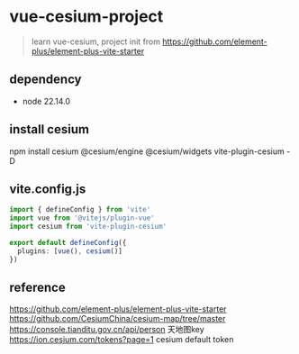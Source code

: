 # vue-cesium-project

> learn vue-cesium, project init from https://github.com/element-plus/element-plus-vite-starter

## dependency

- node 22.14.0

## install cesium
npm install cesium @cesium/engine @cesium/widgets vite-plugin-cesium -D

## vite.config.js
```ts
import { defineConfig } from 'vite'
import vue from '@vitejs/plugin-vue'
import cesium from 'vite-plugin-cesium'

export default defineConfig({
  plugins: [vue(), cesium()]
})
```

## reference

https://github.com/element-plus/element-plus-vite-starter
https://github.com/CesiumChina/cesium-map/tree/master
https://console.tianditu.gov.cn/api/person 天地图key
https://ion.cesium.com/tokens?page=1 cesium default token
